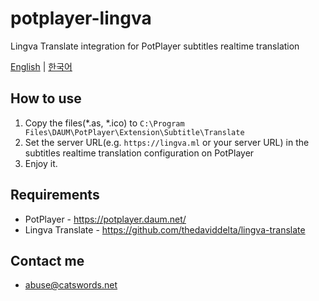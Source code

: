 # potplayer-lingva
Lingva Translate integration for PotPlayer subtitles realtime translation

[English](README.md) | [한국어](README_KO.md)

## How to use
1. Copy the files(*.as, *.ico) to `C:\Program Files\DAUM\PotPlayer\Extension\Subtitle\Translate`
2. Set the server URL(e.g. `https://lingva.ml` or your server URL) in the subtitles realtime translation configuration on PotPlayer
3. Enjoy it.

## Requirements
* PotPlayer - https://potplayer.daum.net/
* Lingva Translate - https://github.com/thedaviddelta/lingva-translate

## Contact me
* abuse@catswords.net
